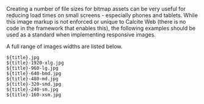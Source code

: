 Creating a number of file sizes for bitmap assets can be very useful for reducing load times on small screens - especially phones and tablets. While this image markup is not enforced or unique to Calcite Web (there is no code in the framework that enables this), the following examples should be used as a standard when implementing responsive images.

A full range of images widths are listed below.

```
${title}.jpg
${title}-1920-xlg.jpg
${title}-960-lg.jpg
${title}-640-bmd.jpg
${title}-480-md.jpg
${title}-320-smd.jpg
${title}-240-sm.jpg
${title}-160-xsm.jpg
```